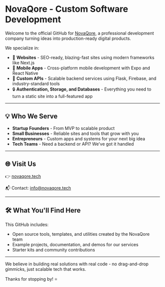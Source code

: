 # NovaQore - Custom Software Development

Welcome to the official GitHub for [NovaQore](https://novaqore.tech), a professional development company turning ideas into production-ready digital products.

We specialize in:

- 🚀 **Websites** - SEO-ready, blazing-fast sites using modern frameworks like Next.js  
- 📱 **Mobile Apps** - Cross-platform mobile development with Expo and React Native  
- 🔌 **Custom APIs** - Scalable backend services using Flask, Firebase, and industry-standard tools  
- 🔒 **Authentication, Storage, and Databases** - Everything you need to turn a static site into a full-featured app

---

## 💡 Who We Serve

- **Startup Founders** - From MVP to scalable product  
- **Small Businesses** - Reliable sites and tools that grow with you  
- **Entrepreneurs** - Custom apps and systems for your next big idea  
- **Tech Teams** - Need a backend or API? We've got it handled

---

## 🌐 Visit Us  
👉 [novaqore.tech](https://novaqore.tech)

📬 Contact: [info@novaqore.tech](mailto:info@novaqore.tech)

---

## 🛠️ What You'll Find Here

This GitHub includes:

- Open source tools, templates, and utilities created by the NovaQore team  
- Example projects, documentation, and demos for our services  
- Starter kits and community contributions

---

We believe in building real solutions with real code - no drag-and-drop gimmicks, just scalable tech that works.

Thanks for stopping by! ⭐
